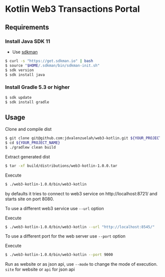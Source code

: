 # Kotlin Web3 Transactions Portal


## Requirements
### Install Java SDK 11
- Use [sdkman](http://sdkman.io/)
```sh
$ curl -s "https://get.sdkman.io" | bash
$ source "$HOME/.sdkman/bin/sdkman-init.sh"
$ sdk version
$ sdk install java
```

### Install Gradle 5.3 or higher
```sh
$ sdk update
$ sdk install gradle
```

## Usage
Clone and compile dist
```sh
$ git clone git@github.com:jdvalenzuelah/web3-kotlin.git ${YOUR_PROJECT_NAME}
$ cd ${YOUR_PROJECT_NAME}
$ ./gradlew clean build
```

Extract generated dist
```sh
$ tar -xf build/distributions/web3-kotlin-1.0.0.tar
```

Execute
```sh
$ ./web3-kotlin-1.0.0/bin/web3-kotlin
```
by defaults it tries to connect to web3 service on http://localhost:8721/ and starts site on port 8080.

To use a different web3 service use `--url` option 

Execute
```sh
$ ./web3-kotlin-1.0.0/bin/web3-kotlin --url "http://localhost:8545/"
```

To use a different port for the web server use `--port` option

Execute
```sh
$ ./web3-kotlin-1.0.0/bin/web3-kotlin --port 9000
```

Run as website or as json api, use `--mode` to change the mode of execution. `site` for website or `api` for json api
```shell

```
